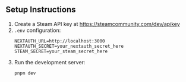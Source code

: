## Setup Instructions

1. Create a Steam API key at https://steamcommunity.com/dev/apikey
2. `.env` configuration:
   ```
   NEXTAUTH_URL=http://localhost:3000
   NEXTAUTH_SECRET=your_nextauth_secret_here
   STEAM_SECRET=your_steam_secret_here
   ```
3. Run the development server:
   ```bash
   pnpm dev
   ```